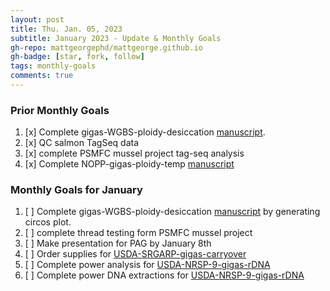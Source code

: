 ```yaml
---
layout: post
title: Thu. Jan. 05, 2023
subtitle: January 2023 - Update & Monthly Goals
gh-repo: mattgeorgephd/mattgeorge.github.io
gh-badge: [star, fork, follow]
tags: monthly-goals
comments: true
---
```


### Prior Monthly Goals
1. [x] Complete gigas-WGBS-ploidy-desiccation [manuscript](https://docs.google.com/document/d/17mcGDI-TWmU4vgBXmiXmeofe4qEuFH5inBKBHhG9tzg/edit).
2. [x] QC salmon TagSeq data
3. [x] complete PSMFC mussel project tag-seq analysis
4. [x] Complete NOPP-gigas-ploidy-temp [manuscript](https://docs.google.com/document/d/1XM3lNTzLySROcJbUl2UZN-uC9SWQNTkhkTfVNU8qeDs/edit?usp=sharing)

### Monthly Goals for January
1. [ ] Complete gigas-WGBS-ploidy-desiccation [manuscript](https://docs.google.com/document/d/17mcGDI-TWmU4vgBXmiXmeofe4qEuFH5inBKBHhG9tzg/edit) by generating circos plot.
2. [ ] complete thread testing form PSMFC mussel project
3. [ ] Make presentation for PAG by January 8th
4. [ ] Order supplies for [USDA-SRGARP-gigas-carryover](https://github.com/mattgeorgephd/USDA-SRGARP-gigas-carryover)
5. [ ] Complete power analysis for [USDA-NRSP-9-gigas-rDNA](https://github.com/mattgeorgephd/USDA-NRSP-8-gigas-rDNA)
6. [ ] Complete power DNA extractions for [USDA-NRSP-9-gigas-rDNA](https://github.com/mattgeorgephd/USDA-NRSP-8-gigas-rDNA)

